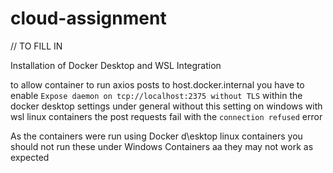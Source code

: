 # cloud-assignment

// TO FILL IN 

Installation of Docker Desktop and WSL Integration


to allow container to run axios posts to host.docker.internal you have to enable `Expose daemon on tcp://localhost:2375 without TLS` within the docker desktop settings under general
without this setting on windows with wsl linux containers the post requests fail with the `connection refused` error

As the containers were run using Docker d\esktop linux containers you should not run these under Windows Containers aa they may not work as expected

